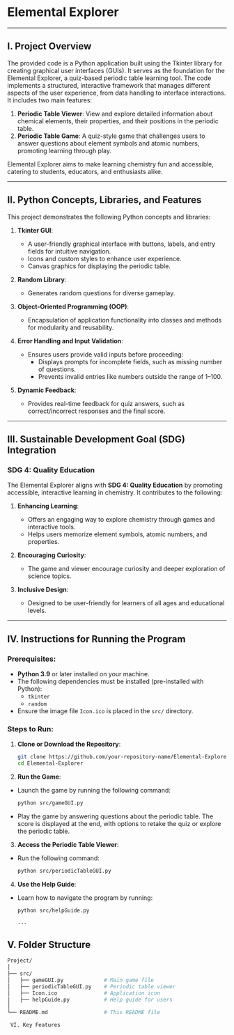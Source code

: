 # Elemental Explorer

---

## I. Project Overview

The provided code is a Python application built using the Tkinter library for creating graphical user interfaces (GUIs). It serves as the foundation for the Elemental Explorer, a quiz-based periodic table learning tool. The code implements a structured, interactive framework that manages different aspects of the user experience, from data handling to interface interactions. It includes two main features:

1. **Periodic Table Viewer**: View and explore detailed information about chemical elements, their properties, and their positions in the periodic table.
2. **Periodic Table Game**: A quiz-style game that challenges users to answer questions about element symbols and atomic numbers, promoting learning through play.

Elemental Explorer aims to make learning chemistry fun and accessible, catering to students, educators, and enthusiasts alike.

---

## II. Python Concepts, Libraries, and Features

This project demonstrates the following Python concepts and libraries:

1. **Tkinter GUI**:
   - A user-friendly graphical interface with buttons, labels, and entry fields for intuitive navigation.
   - Icons and custom styles to enhance user experience.
   - Canvas graphics for displaying the periodic table.

2. **Random Library**:
   - Generates random questions for diverse gameplay.

3. **Object-Oriented Programming (OOP)**:
   - Encapsulation of application functionality into classes and methods for modularity and reusability.

4. **Error Handling and Input Validation**:
   - Ensures users provide valid inputs before proceeding:
     - Displays prompts for incomplete fields, such as missing number of questions.
     - Prevents invalid entries like numbers outside the range of 1–100.

5. **Dynamic Feedback**:
   - Provides real-time feedback for quiz answers, such as correct/incorrect responses and the final score.

---

## III. Sustainable Development Goal (SDG) Integration

### SDG 4: Quality Education

The Elemental Explorer aligns with **SDG 4: Quality Education** by promoting accessible, interactive learning in chemistry. It contributes to the following:

1. **Enhancing Learning**:
   - Offers an engaging way to explore chemistry through games and interactive tools.
   - Helps users memorize element symbols, atomic numbers, and properties.

2. **Encouraging Curiosity**:
   - The game and viewer encourage curiosity and deeper exploration of science topics.

3. **Inclusive Design**:
   - Designed to be user-friendly for learners of all ages and educational levels.

---

## IV. Instructions for Running the Program

### Prerequisites:
- **Python 3.9** or later installed on your machine.
- The following dependencies must be installed (pre-installed with Python):
  - `tkinter`
  - `random`
- Ensure the image file `Icon.ico` is placed in the `src/` directory.

### Steps to Run:

1. **Clone or Download the Repository**:
   ```bash
   git clone https://github.com/your-repository-name/Elemental-Explorer.git
   cd Elemental-Explorer
2. **Run the Game**:
- Launch the game by running the following command:
   ```bash
   python src/gameGUI.py
- Play the game by answering questions about the periodic table. The score is displayed at the end, with options to retake the quiz or explore the periodic table.
3. **Access the Periodic Table Viewer**:
- Run the following command:
  ```bash
  python src/periodicTableGUI.py
4. **Use the Help Guide**:
- Learn how to navigate the program by running:
  ```bash
  python src/helpGuide.py

  ---

## V. Folder Structure
```bash
Project/
│
├── src/
│   ├── gameGUI.py             # Main game file
│   ├── periodicTableGUI.py    # Periodic table viewer
│   ├── Icon.ico               # Application icon
│   ├── helpGuide.py           # Help guide for users
│
└── README.md                  # This README file

 VI. Key Features


